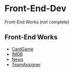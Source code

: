 # Front-End-Dev
Front-End Works (not complete)

## Front-End Works

* [CardGame](https://github.com/Achitu24/Front-End-Dev/Final_P/)
* [IMDB](https://github.com/Achitu24/Front-End-Dev/IMDB/)
* [News](https://github.com/Achitu24/Front-End-Dev/News/)
* [TeamAssigner](https://github.com/Achitu24/Front-End-Dev/TeamAssigner/)